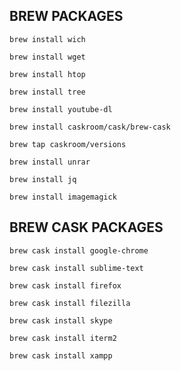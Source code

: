 ## BREW PACKAGES

```
brew install wich
```

```
brew install wget
```

```
brew install htop
```

```
brew install tree
```

```
brew install youtube-dl
```

```
brew install caskroom/cask/brew-cask
```

```
brew tap caskroom/versions
```

```
brew install unrar
```

```
brew install jq
```

```
brew install imagemagick
```


## BREW CASK PACKAGES

```
brew cask install google-chrome
```

```
brew cask install sublime-text
```

```
brew cask install firefox
```

```
brew cask install filezilla
```

```
brew cask install skype
```

```
brew cask install iterm2
```

```
brew cask install xampp
```
